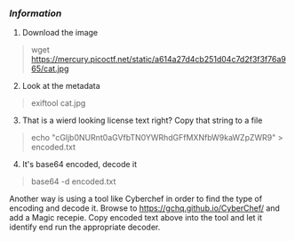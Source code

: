 ### *Information*
1. Download the image
> wget https://mercury.picoctf.net/static/a614a27d4cb251d04c7d2f3f3f76a965/cat.jpg
2. Look at the metadata
> exiftool cat.jpg
3. That is a wierd looking license text right? Copy that string to a file
> echo "cGljb0NURnt0aGVfbTN0YWRhdGFfMXNfbW9kaWZpZWR9" > encoded.txt
4. It's base64 encoded, decode it
> base64 -d encoded.txt

Another way is using a tool like Cyberchef in order to find the type of encoding and decode it. Browse to https://gchq.github.io/CyberChef/ and add a Magic recepie. Copy encoded text above into the tool and let it identify end run the appropriate decoder.
